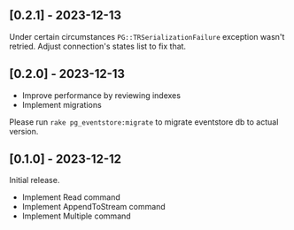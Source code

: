 ## [0.2.1] - 2023-12-13

Under certain circumstances `PG::TRSerializationFailure` exception wasn't retried. Adjust connection's states list to fix that.

## [0.2.0] - 2023-12-13

- Improve performance by reviewing indexes
- Implement migrations

Please run `rake pg_eventstore:migrate` to migrate eventstore db to actual version.

## [0.1.0] - 2023-12-12

Initial release.

- Implement Read command
- Implement AppendToStream command
- Implement Multiple command
